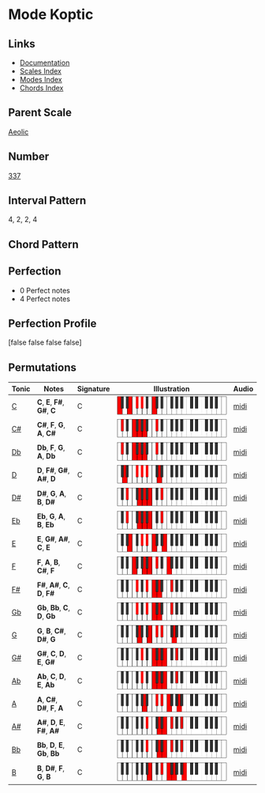 # Mode Koptic

## Links

- [Documentation](README.md)
- [Scales Index](Scales.md)
- [Modes Index](Modes.md)
- [Chords Index](Chords.md)

## Parent Scale

[Aeolic](ScaleAeolic.md)

## Number

[337](https://ianring.com/musictheory/scales/337)

## Interval Pattern

4, 2, 2, 4

## Chord Pattern



## Perfection

- 0 Perfect notes
- 4 Perfect notes

## Perfection Profile

[false false false false]

## Permutations

| Tonic | Notes | Signature | Illustration | Audio |
|-------|-------|-----------|--------------|-------|
| [C](ModeCNaturalKoptic.md) | **C**, **E**, **F#**, **G#**, **C** | C | ![CNaturalKoptic](ModeCNaturalKoptic.png) | [midi](https://github.com/edipermadi/music/blob/main/docs/ModeCNaturalKoptic.mid?raw=true) |
| [C#](ModeCSharpKoptic.md) | **C#**, **F**, **G**, **A**, **C#** | C | ![CSharpKoptic](ModeCSharpKoptic.png) | [midi](https://github.com/edipermadi/music/blob/main/docs/ModeCSharpKoptic.mid?raw=true) |
| [Db](ModeDFlatKoptic.md) | **Db**, **F**, **G**, **A**, **Db** | C | ![DFlatKoptic](ModeDFlatKoptic.png) | [midi](https://github.com/edipermadi/music/blob/main/docs/ModeDFlatKoptic.mid?raw=true) |
| [D](ModeDNaturalKoptic.md) | **D**, **F#**, **G#**, **A#**, **D** | C | ![DNaturalKoptic](ModeDNaturalKoptic.png) | [midi](https://github.com/edipermadi/music/blob/main/docs/ModeDNaturalKoptic.mid?raw=true) |
| [D#](ModeDSharpKoptic.md) | **D#**, **G**, **A**, **B**, **D#** | C | ![DSharpKoptic](ModeDSharpKoptic.png) | [midi](https://github.com/edipermadi/music/blob/main/docs/ModeDSharpKoptic.mid?raw=true) |
| [Eb](ModeEFlatKoptic.md) | **Eb**, **G**, **A**, **B**, **Eb** | C | ![EFlatKoptic](ModeEFlatKoptic.png) | [midi](https://github.com/edipermadi/music/blob/main/docs/ModeEFlatKoptic.mid?raw=true) |
| [E](ModeENaturalKoptic.md) | **E**, **G#**, **A#**, **C**, **E** | C | ![ENaturalKoptic](ModeENaturalKoptic.png) | [midi](https://github.com/edipermadi/music/blob/main/docs/ModeENaturalKoptic.mid?raw=true) |
| [F](ModeFNaturalKoptic.md) | **F**, **A**, **B**, **C#**, **F** | C | ![FNaturalKoptic](ModeFNaturalKoptic.png) | [midi](https://github.com/edipermadi/music/blob/main/docs/ModeFNaturalKoptic.mid?raw=true) |
| [F#](ModeFSharpKoptic.md) | **F#**, **A#**, **C**, **D**, **F#** | C | ![FSharpKoptic](ModeFSharpKoptic.png) | [midi](https://github.com/edipermadi/music/blob/main/docs/ModeFSharpKoptic.mid?raw=true) |
| [Gb](ModeGFlatKoptic.md) | **Gb**, **Bb**, **C**, **D**, **Gb** | C | ![GFlatKoptic](ModeGFlatKoptic.png) | [midi](https://github.com/edipermadi/music/blob/main/docs/ModeGFlatKoptic.mid?raw=true) |
| [G](ModeGNaturalKoptic.md) | **G**, **B**, **C#**, **D#**, **G** | C | ![GNaturalKoptic](ModeGNaturalKoptic.png) | [midi](https://github.com/edipermadi/music/blob/main/docs/ModeGNaturalKoptic.mid?raw=true) |
| [G#](ModeGSharpKoptic.md) | **G#**, **C**, **D**, **E**, **G#** | C | ![GSharpKoptic](ModeGSharpKoptic.png) | [midi](https://github.com/edipermadi/music/blob/main/docs/ModeGSharpKoptic.mid?raw=true) |
| [Ab](ModeAFlatKoptic.md) | **Ab**, **C**, **D**, **E**, **Ab** | C | ![AFlatKoptic](ModeAFlatKoptic.png) | [midi](https://github.com/edipermadi/music/blob/main/docs/ModeAFlatKoptic.mid?raw=true) |
| [A](ModeANaturalKoptic.md) | **A**, **C#**, **D#**, **F**, **A** | C | ![ANaturalKoptic](ModeANaturalKoptic.png) | [midi](https://github.com/edipermadi/music/blob/main/docs/ModeANaturalKoptic.mid?raw=true) |
| [A#](ModeASharpKoptic.md) | **A#**, **D**, **E**, **F#**, **A#** | C | ![ASharpKoptic](ModeASharpKoptic.png) | [midi](https://github.com/edipermadi/music/blob/main/docs/ModeASharpKoptic.mid?raw=true) |
| [Bb](ModeBFlatKoptic.md) | **Bb**, **D**, **E**, **Gb**, **Bb** | C | ![BFlatKoptic](ModeBFlatKoptic.png) | [midi](https://github.com/edipermadi/music/blob/main/docs/ModeBFlatKoptic.mid?raw=true) |
| [B](ModeBNaturalKoptic.md) | **B**, **D#**, **F**, **G**, **B** | C | ![BNaturalKoptic](ModeBNaturalKoptic.png) | [midi](https://github.com/edipermadi/music/blob/main/docs/ModeBNaturalKoptic.mid?raw=true) |
